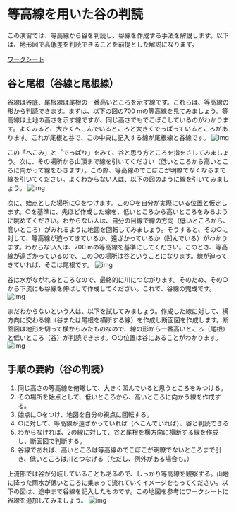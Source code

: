 # 等高線を用いた谷の判読
この演習では、等高線から谷を判読し、谷線を作成する手法を解説します。以下は、地形図で高低差を判読できることを前提とした解説になります。

[ワークシート](https://github.com/yamauchi-inochu/homepage/blob/main/learning/maps/sheet/t2.png?raw=true)


## 谷と尾根（谷線と尾根線）
谷線は谷底、尾根線は尾根の一番高いところを示す線です。これらは、等高線の形から判読できます。まずは、以下の図の700 mの等高線を見てみましょう。等高線は土地の高さを示す線ですが、同じ高さでもでこぼこしているのがわかります。よくみると、大きくへこんでいるところと大きくでっぱっているところがあります。これが尾根と谷で、この中央に記入する線が尾根線と谷線です。
![img](./img/t2_1.png)

この「へこみ」と「でっぱり」をみて、谷と思う方ところを指をさしてみましょう。次に、その場所から山頂まで線を引いてください（低いところから高いところに向かって線をひきます）。この際、等高線のでこぼこが明瞭でなくなるまで線を引いてください。よくわからない人は、以下の図のように線を引いてみましょう。
![img](./img/t2_2.png)

次に、始点とした場所に○をつけます。この○を自分が実際にいる位置と仮定します。○を基準に、先ほど作成した線を、低いところから高いところをみるように眺めてください。わからない人は、自分の目線で線の方向（低いところから、高いところ）がみれるように地図を回転してみましょう。そうすると、その○に対して、等高線が迫ってきているか、遠ざかっているか（凹んでいる）がわかります。わからない人は、700 mの等高線を基準にしてください。このとき、等高線が遠ざかっているので、この○の場所は谷ということになります。線が迫ってきていれば、そこは尾根です。
![img](./img/t2_3.png)

谷は水がながれるところなので、最終的に川につながります。そのため、その○から下流にも谷線を伸ばして作成してください。これで、谷線の完成です。
![img](./img/t2_4.png)

まだわからないという人は、以下を試してみましょう。作成した線に対して、横方向に交わる線（谷または尾根を横断する線）を作成し断面図を作成します。断面図は地形を切って横からみたものなので、線の形から一番高いところ（尾根）と低いところ（谷）が判読できます。○の位置は谷にあることがわかります。
![img](./img/t2_5.png)

## 手順の要約（谷の判読）
1. 同じ高さの等高線を俯瞰して、大きく凹んでいると思うところをみつける。
2. その場所を始点として、低いところから、高いところに向かう線を作成する。
3. 始点に○をつけ、地図を自分の視点に回転する。
4. ○に対して、等高線が遠ざかっていれば（へこんでいれば）、谷と判読できる
5. わからなければ、2の線に対して、谷と尾根を横方向に横断する線を作成し、断面図で判断する。
6. 谷線であれば、高いところは等高線のでこぼこが明瞭でないところまで引き、低いところは川とつなげる（ただし、例外がある場合も。）

上流部では谷が分岐していることもあるので、しっかり等高線を観察する。山地に降った雨水が低いところに集まって流れていくイメージをもってください。以下の図は、途中まで谷線を記入したものです。この地図を参考にワークシートに谷線を追加してみましょう。
![img](./img/t2_6.png)

